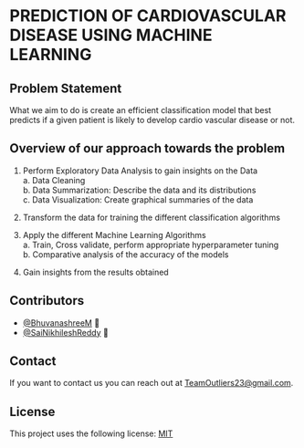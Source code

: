 # PREDICTION OF CARDIOVASCULAR DISEASE USING MACHINE LEARNING

<!--- These are examples. See https://shields.io for others or to customize this set of shields. You might want to include dependencies, project status and licence info here --->

## Problem Statement
What we aim to do is create an efficient classification model that best predicts if a given patient is likely to develop cardio vascular disease or not.

## Overview of our approach towards the problem

1. Perform Exploratory Data Analysis to gain insights on the Data<br>
  a. Data Cleaning<br>
  b. Data Summarization: Describe the data and its distributions<br>
  c. Data Visualization: Create graphical summaries of the data<br>
  
2. Transform the data for training the different classification algorithms

4. Apply the different Machine Learning Algorithms<br>
  a. Train, Cross validate, perform appropriate hyperparameter tuning<br>
  b. Comparative analysis of the accuracy of the models<br>
  
4. Gain insights from the results obtained

## Contributors

* [@BhuvanashreeM](https://github.com/BhuvanashreeM) 🦅
* [@SaiNikhileshReddy](https://github.com/SaiNikhileshReddy) 🦊

<!--You might want to consider using something like the [All Contributors](https://github.com/all-contributors/all-contributors) specification and its [emoji key](https://allcontributors.org/docs/en/emoji-key).-->

## Contact

If you want to contact us you can reach out at <TeamOutliers23@gmail.com>.

## License
<!--- If you're not sure which open license to use see https://choosealicense.com/--->

This project uses the following license: [MIT]()
